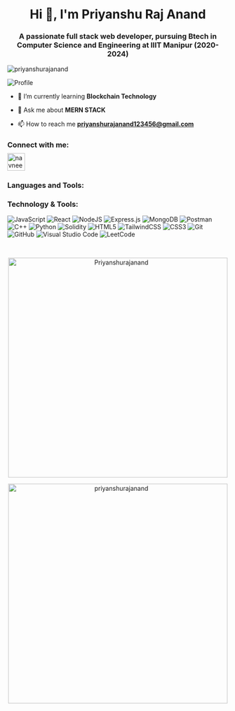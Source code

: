 <h1 align="center">Hi 👋, I'm Priyanshu Raj Anand</h1>
<h3 align="center">A passionate full stack web developer, pursuing Btech in Computer Science and Engineering at IIIT Manipur (2020-2024) </h3>

<p align="left"> <img src="https://komarev.com/ghpvc/?username=priyanshurajanand&label=Profile%20views&color=0e75b6&style=flat" alt="priyanshurajanand" /> </p>
<img src="https://raw.githubusercontent.com/TheDudeThatCode/TheDudeThatCode/master/Assets/Developer.gif" alt="Profile">

- 🌱 I’m currently learning **Blockchain Technology**

- 💬 Ask me about **MERN STACK**

- 📫 How to reach me **priyanshurajanand123456@gmail.com**

<h3 align="">Connect with me:</h3>
<a href="https://www.linkedin.com/in/priyanshu-raj-anand-431995201/" target="_blank">
<img align="center" src="https://cdn-icons-png.flaticon.com/512/174/174857.png" 
alt="navneet-panchayan-189688164" height="40" width="40" style="margin-top: -8px"/></a>

<h3 align="left">Languages and Tools:</h3>
<h3 align="">Technology & Tools:</h3>

![JavaScript](https://img.shields.io/badge/javascript-%23323330.svg?style=for-the-badge&logo=javascript&logoColor=%23F7DF1E)
![React](https://img.shields.io/badge/react-%2320232a.svg?style=for-the-badge&logo=react&logoColor=%2361DAFB)
![NodeJS](https://img.shields.io/badge/node.js-6DA55F?style=for-the-badge&logo=node.js&logoColor=white)
![Express.js](https://img.shields.io/badge/express.js-%23404d59.svg?style=for-the-badge&logo=express&logoColor=%2361DAFB)
![MongoDB](https://img.shields.io/badge/MongoDB-%234ea94b.svg?style=for-the-badge&logo=mongodb&logoColor=white)
	![Postman](https://img.shields.io/badge/Postman-FF6C37?style=for-the-badge&logo=postman&logoColor=white)
![C++](https://img.shields.io/badge/c++-%2300599C.svg?style=for-the-badge&logo=c%2B%2B&logoColor=white)
			![Python](https://img.shields.io/badge/python-3670A0?style=for-the-badge&logo=python&logoColor=ffdd54)
      ![Solidity](https://img.shields.io/badge/solidity-3670A0?style=for-the-badge&logo=solidity&logoColor=ffdd54)
				![HTML5](https://img.shields.io/badge/html5-%23E34F26.svg?style=for-the-badge&logo=html5&logoColor=white)
				![TailwindCSS](https://img.shields.io/badge/tailwindcss-%2338B2AC.svg?style=for-the-badge&logo=tailwind-css&logoColor=white)
				![CSS3](https://img.shields.io/badge/css3-%231572B6.svg?style=for-the-badge&logo=css3&logoColor=white)
![Git](https://img.shields.io/badge/git-%23F05033.svg?style=for-the-badge&logo=git&logoColor=white)
![GitHub](https://img.shields.io/badge/github-%23121011.svg?style=for-the-badge&logo=github&logoColor=white)
![Visual Studio Code](https://img.shields.io/badge/Visual%20Studio%20Code-0078d7.svg?style=for-the-badge&logo=visual-studio-code&logoColor=white)
![LeetCode](https://img.shields.io/badge/LeetCode-000000?style=for-the-badge&logo=LeetCode&logoColor=#d16c06)


&nbsp;

<p align="center"><img src="https://github-readme-stats.vercel.app/api?username=priyanshurajanand&show_icons=true&theme=tokyonight&locale=en" alt="Priyanshurajanand" width="500px"  /></p>



<p align="center"><img  src="https://github-readme-stats.vercel.app/api/top-langs?username=priyanshurajanand&show_icons=true&locale=en&layout=compact" alt="priyanshurajanand" width="500px" /></p>
